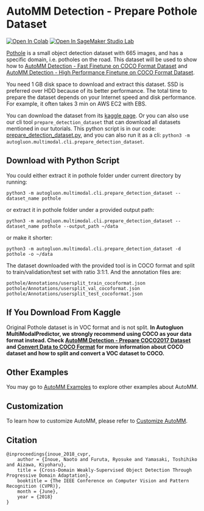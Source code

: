 # AutoMM Detection - Prepare Pothole Dataset

[![Open In Colab](https://colab.research.google.com/assets/colab-badge.svg)](https://colab.research.google.com/github/autogluon/autogluon/blob/master/docs/tutorials/multimodal/object_detection/data_preparation/prepare_pothole.ipynb)
[![Open In SageMaker Studio Lab](https://studiolab.sagemaker.aws/studiolab.svg)](https://studiolab.sagemaker.aws/import/github/autogluon/autogluon/blob/master/docs/tutorials/multimodal/object_detection/data_preparation/prepare_pothole.ipynb)



[Pothole](https://www.kaggle.com/datasets/andrewmvd/pothole-detection) is a small object detection dataset with 665 images,
and has a specific domain, i.e. potholes on the road. This dataset will be used to show how to [AutoMM Detection - Fast Finetune on COCO Format Dataset](../finetune/detection_fast_finetune_coco.ipynb) and [AutoMM Detection - High Performance Finetune on COCO Format Dataset](../finetune/detection_high_performance_finetune_coco.ipynb).

You need 1 GB disk space to download and extract this dataset. SSD is preferred over HDD because of its better performance.
The total time to prepare the dataset depends on your Internet speed and disk performance. For example, it often takes 3 min on AWS EC2 with EBS.

You can download the dataset from its [kaggle page](https://www.kaggle.com/datasets/andrewmvd/pothole-detection).
Or you can also use our cli tool `prepare_detection_dataset` that can download all datasets mentioned in our tutorials.
This python script is in our code: 
[prepare_detection_dataset.py](https://raw.githubusercontent.com/autogluon/autogluon/master/multimodal/src/autogluon/multimodal/cli/prepare_detection_dataset.py),
and you can also run it as a cli: `python3 -m autogluon.multimodal.cli.prepare_detection_dataset`.

## Download with Python Script

You could either extract it in pothole folder under current directory by running:

```
python3 -m autogluon.multimodal.cli.prepare_detection_dataset --dataset_name pothole
```


or extract it in pothole folder under a provided output path:

```
python3 -m autogluon.multimodal.cli.prepare_detection_dataset --dataset_name pothole --output_path ~/data
```


or make it shorter:

```
python3 -m autogluon.multimodal.cli.prepare_detection_dataset -d pothole -o ~/data
```


The dataset downloaded with the provided tool is in COCO format and split to train/validation/test set with ratio 3:1:1.
And the annotation files are:

```
pothole/Annotations/usersplit_train_cocoformat.json
pothole/Annotations/usersplit_val_cocoformat.json
pothole/Annotations/usersplit_test_cocoformat.json
```


## If You Download From Kaggle

Original Pothole dataset is in VOC format and is not split. **In Autogluon MultiModalPredictor, we strongly recommend using COCO as your data format instead.
Check [AutoMM Detection - Prepare COCO2017 Dataset](prepare_coco17.ipynb) and [Convert Data to COCO Format](convert_data_to_coco_format.ipynb) for more information
about COCO dataset and how to split and convert a VOC dataset to COCO.**


## Other Examples

You may go to [AutoMM Examples](https://github.com/autogluon/autogluon/tree/master/examples/automm) to explore other examples about AutoMM.

## Customization
To learn how to customize AutoMM, please refer to [Customize AutoMM](../../advanced_topics/customization.ipynb).

## Citation
```
@inproceedings{inoue_2018_cvpr,
    author = {Inoue, Naoto and Furuta, Ryosuke and Yamasaki, Toshihiko and Aizawa, Kiyoharu},
    title = {Cross-Domain Weakly-Supervised Object Detection Through Progressive Domain Adaptation},
    booktitle = {The IEEE Conference on Computer Vision and Pattern Recognition (CVPR)},
    month = {June},
    year = {2018}
}
```

